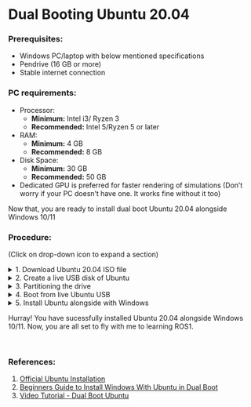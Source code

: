 # **Dual Booting Ubuntu 20.04**

### **Prerequisites:**

- Windows PC/laptop with below mentioned specifications
- Pendrive (16 GB or more)
- Stable internet connection

### **PC requirements:**

- Processor:
  - **Minimum:** Intel i3/ Ryzen 3
  - **Recommended:** Intel 5/Ryzen 5 or later
- RAM:
  - **Minimum:** 4 GB
  - **Recommended:** 8 GB
- Disk Space:
  - **Minimum:** 30 GB
  - **Recommended:** 50 GB
- Dedicated GPU is preferred for faster rendering of simulations (Don’t worry if your PC doesn’t have one. It works fine without it too)

Now that, you are ready to install dual boot Ubuntu 20.04 alongside Windows 10/11

### **Procedure:**

(Click on drop-down icon to expand a section)

<details>
<summary>1. Download Ubuntu 20.04 ISO file</summary>

Head over to [Ubuntu’s website](https://ubuntu.com/download/alternative-downloads) and download the **'Ubuntu 20.04.6 Desktop (64-bit)'** ISO file. The file should be around 2.5 GB in size.

![alt text](assets/download-ubuntu-iso-file.png)

</details>

<details>
<summary>2. Create a live USB disk of Ubuntu</summary>
<par>
I presume that you are using Windows to create the live USB. Several free applications allow you to create a live Ubuntu USB. You can use any of these tools. Since I cannot show all of them, I’ll go with Rufus.

Download Rufus for free from its [website](https://rufus.ie/en/). It will download a .exe file.

Plug in your USB. This device will be formatted so make sure you don’t have any important data on this USB disk.

Run the Rufus tool you just downloaded. It automatically identifies the plugged-in USB but double-check it anyway. Now, browse to the location of the downloaded ISO image and ensure that it uses GPT partitioning scheme and UEFI target system.
</par>

![alt text](assets/make-live-usb-with-rufus-800x497.jpg)

Hit the start button and wait for the process to complete. Your live Linux USB is ready.
</details>

<details>
<summary>3. Partitioning the drive</summary>

In the Windows menu, search for **'disk partitions'** and go to **'Create and format hard disk partitions.'**
![alt text](assets/make-live-usb-with-rufus-800x497.jpg)

In the Disk Management tool, right-click on the drive which you want to partition and select shrink volume.

If you have just one partition like this, you need to make some free space out of it for Linux. Use any of them except C drive if you have several partitions of considerable size because it may erase the data.

The 256 GB in my system already had several partitions from the manufacturer but mainly for backup and other purposes. The primary partition was the C drive, around 220 GB, where Windows 10 is installed. In my case, I shrank the C drive to make some free space for Linux installation.
![alt text](assets/making-free-space-for-dual-boot.jpg)

**How much space do you need for Linux in dual boot?**

This depends on how much total disk space you have. You may install Ubuntu on 15 or 20 GB but you’ll soon start running out of disk space. These days, you should have at least 120 GB of disk. In that case, go for 30-40 GB of disk for Linux. If you have 250 GB disk, allocate 60-80 GB or even more. If you have more disk space, allocate even more free space, if you want.

**What if you have D, E or F drives?**

This is a common confusion for many people as they think Ubuntu can only be installed on the C drive. That’s not true. I had only one C drive, so I shrank it. If you have D, E or F drive, you may shrink one of those drives. You may also choose to delete the D, E or F drive. **NEVER DELETE C DRIVE.**
</details>

<details>
<summary>4. Boot from live Ubuntu USB</summary>
You created a live Ubuntu USB in step 2. Plug it into the system. Before you go and boot from the live USB by doing the following. In the Windows menu, search for UEFI and then click on ‘Change advanced startup options’

![alt text](assets/accessing-uefi-settings-windows-800x569.webp)

Go to the Advanced startup option and click on Restart now button.

![alt text](assets/access-uefi-settings-windows.webp)

On the next screen, click on ‘Use a device’

Recognize the USB disk with its name and size. It may also be displayed as **EFI USB Device.**

![alt text](assets/access-uefi-settings-windows-2-800x397.webp)

Now it will power off your system and reboot into the disk you chose which should be the live USB disk. You should see a screen like this after a few seconds

![alt text](assets/ubuntu_live_install_screen.jpg)

The **‘Try Ubuntu without installing’** option allows you to experience Ubuntu from the live disk. The option to install Ubuntu can be found on the desktop.

The **'Install Ubuntu'** option will start the Ubuntu installation immediately.

You can opt for either option based on your preference.
</details>



<details>
<summary>5. Install Ubuntu alongside with Windows</summary>
Start the installation procedure. The first few steps are simple. You choose the language and keyboard layout.

![](assets/install_ubuntu_2.jpg)

On the next screen, choose **'Normal installation'** without installing other third parties applications.

![](assets/choose-installation-dual-boot-800x497.webp)

Hit continue. It may take some time to go to the next step.

Click on **'Something Else'** and continue

![](assets/access-uefi-settings-windows.webpinstall-ubuntu-something-else-800x485.jpg)

Select the free space and click on the + sign.

![](assets/Installing_Windows8_Ubuntu_2.jpeg)

It will provide you with the option to create a Linux partition. You are creating the Root partition. Anything above 25 GB is more than sufficient for it. Choose the size, select Ext 4 as the file type and / (means root) as the mount point.
![](assets/Installing_Windows8_Ubuntu_3.webp)

Clicking on OK in the previous step will bring you to the partition screen. Next, create a swap. Like previously, click on the + sign again. This time, use the file type as the Swap area. If you have 2 GB or less RAM, use swap double the size of RAM. If you have 3-6 GB of RAM, use a swap of the same size as RAM. If you have 8 GB or more RAM, you may use swap half the size of RAM (unless you have plenty of disk space, and you want to use hibernation and in that case, use a swap of at least the same size as RAM).

![](assets/Installing_Windows8_Ubuntu_4.webp)

Similarly, create a Home partition. Allocate it maximum space (in fact allocate it the rest of the free space) because this is where you’ll save music, pictures and downloaded files.

![](assets/Installing_Windows8_Ubuntu_5.webp)

Once you are ready with Root, Swap and Home, click on Install Now

![](assets/Installing_Windows8_Ubuntu_6.jpeg)

Proceed forward with selecting timezone and click continue.

![](assets/installing-ubuntu-timezone-selection-800x480.webp)

Next, you’ll be asked to enter a username, hostname (computer’s name) and password.

Now you need to wait for some minutes to complete the installation.

![](assets/installing-ubuntu.webp)

Once the installation finishes, restart the system.

![](assets/restart-after-installing-ubuntu.webp)

If everything goes smoothly, you should see the grub screen once the system powers on. 
Here, you can choose Ubuntu to boot into Ubuntu and Windows boot manager to boot into Windows.

![](assets/dual-boot-grub-screen.jpg)

</details>

Hurray! You have sucessfully installed Ubuntu 20.04 alongside Windows 10/11.
Now, you are all set to fly with me to learning ROS1.

<br>

### **References:**
1. [Official Ubuntu Installation](https://ubuntu.com/tutorials/install-ubuntu-desktop#1-overview) 
2. [Beginners Guide to Install Windows With Ubuntu in Dual Boot](https://itsfoss.com/install-ubuntu-1404-dual-boot-mode-windows-8-81-uefi/)
3. [Video Tutorial - Dual Boot Ubuntu](https://www.youtube.com/watch?v=u5QyjHIYwTQ&ab_channel=It%27sFOSS-LinuxPortal) 